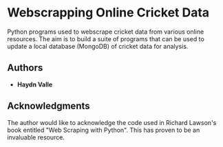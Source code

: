 # Webscrapping Online Cricket Data

Python programs used to webscrape cricket data from various online
resources. The aim is to build a suite of programs that can be
used to update a local database (MongoDB) of cricket data for analysis.

## Authors

* **Haydn Valle**

## Acknowledgments

The author would like to acknowledge the code used in Richard Lawson's
book entitled "Web Scraping with Python". This has proven to be an
invaluable resource.
